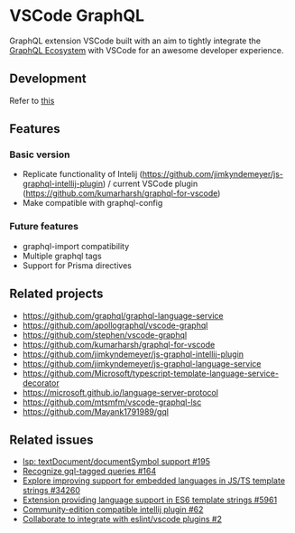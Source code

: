 # VSCode GraphQL

GraphQL extension VSCode built with an aim to tightly integrate the [GraphQL Ecosystem](https://www.prisma.io/docs/graphql-ecosystem/) with VSCode for an awesome developer experience.

## Development

Refer to [this](./vsc-extension-quickstart.md)

## Features

### Basic version

* Replicate functionality of Intelij (https://github.com/jimkyndemeyer/js-graphql-intellij-plugin) / current VSCode plugin (https://github.com/kumarharsh/graphql-for-vscode)
* Make compatible with graphql-config

### Future features

* graphql-import compatibility
* Multiple graphql tags
* Support for Prisma directives

## Related projects

* https://github.com/graphql/graphql-language-service
* https://github.com/apollographql/vscode-graphql
* https://github.com/stephen/vscode-graphql
* https://github.com/kumarharsh/graphql-for-vscode
* https://github.com/jimkyndemeyer/js-graphql-intellij-plugin
* https://github.com/jimkyndemeyer/js-graphql-language-service
* https://github.com/Microsoft/typescript-template-language-service-decorator
* https://microsoft.github.io/language-server-protocol
* https://github.com/mtsmfm/vscode-graphql-lsc
* https://github.com/Mayank1791989/gql

## Related issues

* [lsp: textDocument/documentSymbol support #195](https://github.com/graphql/graphql-language-service/pull/195)
* [Recognize gql-tagged queries #164](https://github.com/graphql/graphql-language-service/pull/164)
* [Explore improving support for embedded languages in JS/TS template strings #34260](https://github.com/Microsoft/vscode/issues/34260)
* [Extension providing language support in ES6 template strings #5961](https://github.com/Microsoft/vscode/issues/5961)
* [Community-edition compatible intellij plugin #62](https://github.com/jimkyndemeyer/js-graphql-intellij-plugin/issues/62)
* [Collaborate to integrate with eslint/vscode plugins #2](https://github.com/jimkyndemeyer/js-graphql-language-service/issues/2)
